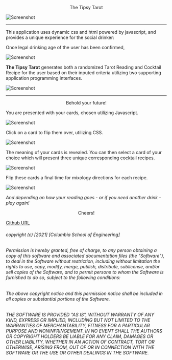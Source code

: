<p align="center">
The Tipsy Tarot
</p>

![Screenshot](assets/TipsyTarot1.jpg)

-------------

This application uses dynamic css and html powered by javascript, and provides a unique experience for the social drinker:

Once legal drinking age of the user has been confirmed,


![Screenshot](assets/TipsyTarot3.jpg)


 **The Tipsy Tarot** generates both a randomized Tarot Reading and Cocktail Recipe for the user based on their inputed criteria utilizing two supporting application programming interfaces. 


![Screenshot](assets/TipsyTarot2.jpg)



-------------



<p align="center">
Behold your future! 
<p>

You are presented with your cards, chosen utilizing Javascript. 

![Screenshot](assets/TipsyTarot4.jpg)

Click on a card to flip them over, utilizing CSS.


![Screenshot](assets/TipsyTarot5.jpg)

The meaning of your cards is revealed. You can then select a card of your choice which will present three unique corresponding cocktail recipes.

![Screenshot](assets/TipsyTarot6.jpg)

Flip these cards a final time for mixology directions for each recipe. 

![Screenshot](assets/TipsyTarot7.jpg)


*And depending on how your reading goes - or if you need another drink - play again!*

<p align="center">
Cheers!
</p>


[Github URL](https://ray0095.github.io/team-project/)

###### copyright (c) [2021] [Columbia School of Engineering]

###### Permission is hereby granted, free of charge, to any person obtaining a copy of this software and associated documentation files (the "Software"), to deal in the Software without restriction, including without limitation the rights to use, copy, modify, merge, publish, distribute, sublicense, and/or sell copies of the Software, and to permit persons to whom the Software is furnished to do so, subject to the following conditions:

###### The above copyright notice and this permission notice shall be included in all copies or substantial portions of the Software.

###### THE SOFTWARE IS PROVIDED "AS IS", WITHOUT WARRANTY OF ANY KIND, EXPRESS OR IMPLIED, INCLUDING BUT NOT LIMITED TO THE WARRANTIES OF MERCHANTABILITY, FITNESS FOR A PARTICULAR PURPOSE AND NONINFRINGEMENT. IN NO EVENT SHALL THE AUTHORS OR COPYRIGHT HOLDERS BE LIABLE FOR ANY CLAIM, DAMAGES OR OTHER LIABILITY, WHETHER IN AN ACTION OF CONTRACT, TORT OR OTHERWISE, ARISING FROM, OUT OF OR IN CONNECTION WITH THE SOFTWARE OR THE USE OR OTHER DEALINGS IN THE SOFTWARE.


